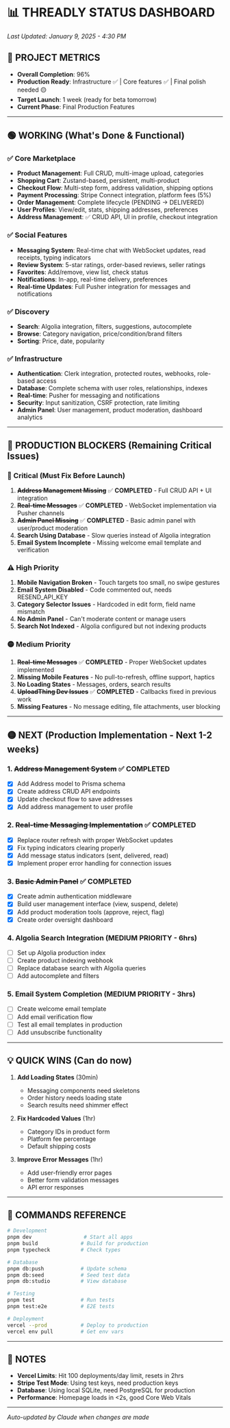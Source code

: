 # 📊 THREADLY STATUS DASHBOARD

*Last Updated: January 9, 2025 - 4:30 PM*

## 🎯 PROJECT METRICS
- **Overall Completion**: 96%
- **Production Ready**: Infrastructure ✅ | Core features ✅ | Final polish needed 🟡
- **Target Launch**: 1 week (ready for beta tomorrow)
- **Current Phase**: Final Production Features

---

## 🟢 WORKING (What's Done & Functional)

### ✅ Core Marketplace
- **Product Management**: Full CRUD, multi-image upload, categories
- **Shopping Cart**: Zustand-based, persistent, multi-product
- **Checkout Flow**: Multi-step form, address validation, shipping options
- **Payment Processing**: Stripe Connect integration, platform fees (5%)
- **Order Management**: Complete lifecycle (PENDING → DELIVERED)
- **User Profiles**: View/edit, stats, shipping addresses, preferences
- **Address Management**: ✅ CRUD API, UI in profile, checkout integration

### ✅ Social Features  
- **Messaging System**: Real-time chat with WebSocket updates, read receipts, typing indicators
- **Review System**: 5-star ratings, order-based reviews, seller ratings
- **Favorites**: Add/remove, view list, check status
- **Notifications**: In-app, real-time delivery, preferences
- **Real-time Updates**: Full Pusher integration for messages and notifications

### ✅ Discovery
- **Search**: Algolia integration, filters, suggestions, autocomplete
- **Browse**: Category navigation, price/condition/brand filters
- **Sorting**: Price, date, popularity

### ✅ Infrastructure
- **Authentication**: Clerk integration, protected routes, webhooks, role-based access
- **Database**: Complete schema with user roles, relationships, indexes
- **Real-time**: Pusher for messaging and notifications
- **Security**: Input sanitization, CSRF protection, rate limiting
- **Admin Panel**: User management, product moderation, dashboard analytics

---

## 🔴 PRODUCTION BLOCKERS (Remaining Critical Issues)

### 🚨 Critical (Must Fix Before Launch)
1. ~~**Address Management Missing**~~ ✅ **COMPLETED** - Full CRUD API + UI integration
2. ~~**Real-time Messages**~~ ✅ **COMPLETED** - WebSocket implementation via Pusher channels
3. ~~**Admin Panel Missing**~~ ✅ **COMPLETED** - Basic admin panel with user/product moderation
4. **Search Using Database** - Slow queries instead of Algolia integration
5. **Email System Incomplete** - Missing welcome email template and verification

### ⚠️ High Priority
1. **Mobile Navigation Broken** - Touch targets too small, no swipe gestures
2. **Email System Disabled** - Code commented out, needs RESEND_API_KEY
3. **Category Selector Issues** - Hardcoded in edit form, field name mismatch
4. **No Admin Panel** - Can't moderate content or manage users
5. **Search Not Indexed** - Algolia configured but not indexing products

### 🟡 Medium Priority
1. ~~**Real-time Messages**~~ ✅ **COMPLETED** - Proper WebSocket updates implemented
2. **Missing Mobile Features** - No pull-to-refresh, offline support, haptics
3. **No Loading States** - Messages, orders, search results
4. ~~**UploadThing Dev Issues**~~ ✅ **COMPLETED** - Callbacks fixed in previous work
5. **Missing Features** - No message editing, file attachments, user blocking

---

## 🟡 NEXT (Production Implementation - Next 1-2 weeks)

### 1. ~~Address Management System~~ ✅ **COMPLETED**
- [x] Add Address model to Prisma schema
- [x] Create address CRUD API endpoints 
- [x] Update checkout flow to save addresses
- [x] Add address management to user profile

### 2. ~~Real-time Messaging Implementation~~ ✅ **COMPLETED**
- [x] Replace router refresh with proper WebSocket updates
- [x] Fix typing indicators clearing properly
- [x] Add message status indicators (sent, delivered, read)
- [x] Implement proper error handling for connection issues

### 3. ~~Basic Admin Panel~~ ✅ **COMPLETED**
- [x] Create admin authentication middleware
- [x] Build user management interface (view, suspend, delete)
- [x] Add product moderation tools (approve, reject, flag)
- [x] Create order oversight dashboard

### 4. Algolia Search Integration (MEDIUM PRIORITY - 6hrs)
- [ ] Set up Algolia production index
- [ ] Create product indexing webhook
- [ ] Replace database search with Algolia queries
- [ ] Add autocomplete and filters

### 5. Email System Completion (MEDIUM PRIORITY - 3hrs)
- [ ] Create welcome email template
- [ ] Add email verification flow
- [ ] Test all email templates in production
- [ ] Add unsubscribe functionality

---

## 💡 QUICK WINS (Can do now)

1. **Add Loading States** (30min)
   - Messaging components need skeletons
   - Order history needs loading state
   - Search results need shimmer effect

2. **Fix Hardcoded Values** (1hr)
   - Category IDs in product form
   - Platform fee percentage
   - Default shipping costs

3. **Improve Error Messages** (1hr)
   - Add user-friendly error pages
   - Better form validation messages
   - API error responses

---

## 🔧 COMMANDS REFERENCE

```bash
# Development
pnpm dev                 # Start all apps
pnpm build              # Build for production
pnpm typecheck          # Check types

# Database
pnpm db:push            # Update schema
pnpm db:seed            # Seed test data
pnpm db:studio          # View database

# Testing
pnpm test               # Run tests
pnpm test:e2e           # E2E tests

# Deployment
vercel --prod           # Deploy to production
vercel env pull         # Get env vars
```

---

## 📝 NOTES

- **Vercel Limits**: Hit 100 deployments/day limit, resets in 2hrs
- **Stripe Test Mode**: Using test keys, need production keys
- **Database**: Using local SQLite, need PostgreSQL for production
- **Performance**: Homepage loads in <2s, good Core Web Vitals

---

*Auto-updated by Claude when changes are made*